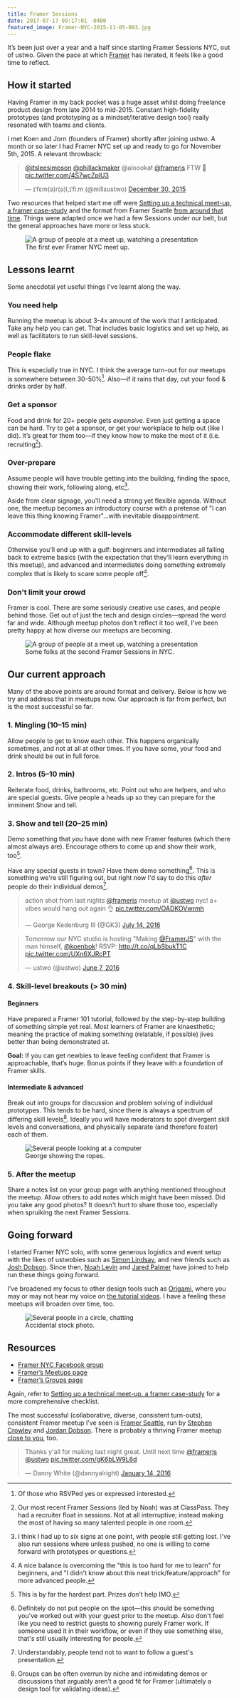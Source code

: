 ```yaml
---
title: Framer Sessions
date: 2017-07-17 09:17:01 -0400
featured_image: Framer-NYC-2015-11-05-003.jpg
---
```


It’s been just over a year and a half since starting Framer Sessions NYC, out of ustwo. Given the pace at which [Framer](http://framer.com) has iterated, it feels like a good time to reflect.

## How it started

Having Framer in my back pocket was a huge asset whilst doing freelance product design from late 2014 to mid-2015. Constant high-fidelity prototypes (and prototyping as a mindset/iterative design tool) really resonated with teams and clients.

I met Koen and Jorn (founders of Framer) shortly after joining ustwo. A month or so later I had Framer NYC set up and ready to go for November 5th, 2015. A relevant throwback:

<div class="tweet">
  <blockquote class="twitter-tweet" data-lang="en"><p lang="und" dir="ltr"><a href="http://twitter.com/itsleesimpson">@itsleesimpson</a> <a href="http://twitter.com/phillackmaker">@phillackmaker</a> @aloookat <a href="http://twitter.com/framerjs">@framerjs</a> FTW 👊 <a href="http://t.co/4S7wcZplU3">pic.twitter.com/4S7wcZplU3</a></p>&mdash; ɪˈfɛm(ə)r(ə)l,ɪˈfiːm (@millsustwo) <a href="http://twitter.com/millsustwo/status/682348312222130176">December 30, 2015</a></blockquote> <script async src="//platform.twitter.com/widgets.js" charset="utf-8"></script>
</div>

Two resources that helped start me off were [Setting up a technical meet-up, a framer case-study](http://blog.framer.com/how-to-host-to-a-framer-session-9e887ce6d7d1) and the format from Framer Seattle [from around that time](http://www.facebook.com/events/1704332906452240/). Things were adapted once we had a few Sessions under our belt, but the general approaches have more or less stuck.

<figure>
  <img data-src="https://ik.imagekit.io/dw/notes/framer-sessions/framer-nyc-2015-11-05-003.jpg" alt="A group of people at a meet up, watching a presentation">
  <figcaption>The first ever Framer NYC meet up.</figcaption>
</figure>

## Lessons learnt

Some anecdotal yet useful things I've learnt along the way.

### You need help

Running the meetup is about 3-4x amount of the work that I anticipated. Take any help you can get. That includes basic logistics and set up help, as well as facilitators to run skill-level sessions.

### People flake

This is especially true in NYC. I think the average turn-out for our meetups is somewhere between 30–50%[^rsvp]. Also—if it rains that day, cut your food & drinks order by half.

### Get a sponsor

Food and drink for 20+ people gets _expensive_. Even just getting a space can be hard. Try to get a sponsor, or get your workplace to help out (like I did). It’s great for them too—if they know how to make the most of it (i.e. recruiting[^recruiting]).

### Over-prepare

Assume people will have trouble getting into the building, finding the space, showing their work, following along, etc[^signage].

Aside from clear signage, you'll need a strong yet flexible agenda. Without one, the meetup becomes an introductory course with a pretense of "I can leave this thing knowing Framer"...with inevitable disappointment.

### Accommodate different skill-levels

Otherwise you’ll end up with a gulf: beginners and intermediates all falling back to extreme basics (with the expectation that they’ll learn everything in this meetup), and advanced and intermediates doing something extremely complex that is likely to scare some people off[^balance].

### Don't limit your crowd

Framer is cool. There are some seriously creative use cases, and people behind those. Get out of just the tech and design circles—spread the word far and wide. Although meetup photos don't reflect it too well, I've been pretty happy at how diverse our meetups are becoming.

<figure>
  <img data-src="https://ik.imagekit.io/dw/notes/framer-sessions/framer-nyc-2016-01-13-030.jpg" alt="A group of people at a meet up, watching a presentation">
  <figcaption>Some folks at the second Framer Sessions in NYC.</figcaption>
</figure>

## Our current approach

Many of the above points are around format and delivery. Below is how we try and address that in meetups now. Our approach is far from perfect, but is the most successful so far.

### 1. Mingling (10–15 min)

Allow people to get to know each other. This happens organically sometimes, and not at all at other times. If you have some, your food and drink should be out in full force.

### 2. Intros (5–10 min)

Reiterate food, drinks, bathrooms, etc. Point out who are helpers, and who are special guests. Give people a heads up so they can prepare for the imminent Show and tell.

### 3. Show and tell (20–25 min)

Demo something that _you_ have done with new Framer features (which there almost always are). Encourage others to come up and show their work, too[^showandtell].

Have any special guests in town? Have them demo something[^specialguests]. This is something we're still figuring out, but right now I'd say to do this _after_ people do their individual demos[^ordering].

<div class="tweet">
  <blockquote class="twitter-tweet" data-lang="en"><p lang="en" dir="ltr">action shot from last nights <a href="http://twitter.com/framerjs">@framerjs</a> meetup at <a href="http://twitter.com/ustwo">@ustwo</a> nyc! a+ vibes would hang out again 👌 <a href="http://t.co/OADKOVwrmh">pic.twitter.com/OADKOVwrmh</a></p>&mdash; George Kedenburg III (@GK3) <a href="http://twitter.com/GK3/status/753582943336030208">July 14, 2016</a></blockquote> <script async src="//platform.twitter.com/widgets.js" charset="utf-8"></script>
</div>

<div class="tweet">
  <blockquote class="twitter-tweet" data-lang="en"><p lang="en" dir="ltr">Tomorrow our NYC studio is hosting &quot;Making <a href="http://twitter.com/framerjs">@FramerJS</a>&quot; with the man himself, <a href="http://twitter.com/koenbok">@koenbok</a>! RSVP: <a href="http://t.co/qLbSbukT1C">http://t.co/qLbSbukT1C</a> <a href="http://t.co/UXn6XJRcPT">pic.twitter.com/UXn6XJRcPT</a></p>&mdash; ustwo (@ustwo) <a href="http://twitter.com/ustwo/status/740188709723770880">June 7, 2016</a></blockquote> <script async src="//platform.twitter.com/widgets.js" charset="utf-8"></script>
</div>

### 4. Skill-level breakouts (> 30 min)

#### Beginners

Have prepared a Framer 101 tutorial, followed by the step-by-step building of something simple yet real. Most learners of Framer are kinaesthetic; meaning the practice of making something (relatable, if possible) jives better than being demonstrated at.

**Goal:** If you can get newbies to leave feeling confident that Framer is approachable, that’s huge. Bonus points if they leave with a foundation of Framer skills.

#### Intermediate & advanced

Break out into groups for discussion and problem solving of individual prototypes. This tends to be hard, since there is always a spectrum of differing skill levels[^overrun]. Ideally you will have moderators to spot divergent skill levels and conversations, and physically separate (and therefore foster) each of them.

<figure>
  <img data-src="https://ik.imagekit.io/dw/notes/framer-sessions/framer-nyc-2016-07-14-009.jpg" alt="Several people looking at a computer">
  <figcaption>George showing the ropes.</figcaption>
</figure>

### 5. After the meetup

Share a notes list on your group page with anything mentioned throughout the meetup. Allow others to add notes which might have been missed. Did you take any good photos? It doesn't hurt to share those too, especially when spruiking the next Framer Sessions.

## Going forward

I started Framer NYC solo, with some generous logistics and event setup with the likes of ustwobies such as [Simon Lindsay](http://twitter.com/simonlindsay), and new friends such as [Josh Dobson](http://twitter.com/JoshuaRule). Since then, [Noah Levin](http://twitter.com/nlevin) and [Jared Palmer](http://twitter.com/jaredpalmer) have joined to help run these things going forward.

I’ve broadened my focus to other design tools such as [Origami](http://origami.design), where you may or may not hear my voice on [the tutorial videos](http://origami.design/tutorials/getting-started/Getting-Started.html). I have a feeling these meetups will broaden over time, too.

<figure>
  <img data-src="https://ik.imagekit.io/dw/notes/framer-sessions/framer-nyc-2016-06-05-016.jpg" alt="Several people in a circle, chatting">
  <figcaption>Accidental stock photo.</figcaption>
</figure>

## Resources

- [Framer NYC Facebook group](http://fb.com/groups/framernyc/)
- [Framer’s Meetups page](http://framer.com/community/meetups/)
- [Framer’s Groups page](http://framer.com/community/groups/)

Again, refer to [Setting up a technical meet-up, a framer case-study](http://blog.framer.com/how-to-host-to-a-framer-session-9e887ce6d7d1) for a more comprehensive checklist.

The most successful (collaborative, diverse, consistent turn-outs), consistent Framer meetup I’ve seen is [Framer Seattle](http://facebook.com/groups/framerjs.seattle/), run by [Stephen Crowley](http://twitter.com/stephenncrowley) and [Jordan Dobson](http://twitter.com/jordandobson). There is probably a thriving Framer meetup [close to you](http://framer.com/community/meetups/), too.

<div class="tweet">
  <blockquote class="twitter-tweet" data-lang="en"><p lang="en" dir="ltr">Thanks y&#39;all for making last night great. Until next time <a href="http://twitter.com/framerjs">@framerjs</a> <a href="http://twitter.com/ustwo">@ustwo</a> <a href="http://t.co/gK6bLW9L6d">pic.twitter.com/gK6bLW9L6d</a></p>&mdash; Danny White (@dannyalright) <a href="http://twitter.com/dannyalright/status/687705898391891969">January 14, 2016</a></blockquote> <script async src="//platform.twitter.com/widgets.js" charset="utf-8"></script>
</div>

[^recruiting]: Our most recent Framer Sessions (led by Noah) was at ClassPass. They had a recruiter float in sessions. Not at all interruptive; instead making the most of having so many talented people in one room.
[^rsvp]: Of those who RSVPed yes or expressed interested.
[^signage]: I think I had up to six signs at one point, with people still getting lost. I've also run sessions where unless pushed, no one is willing to come forward with prototypes or questions.
[^balance]: A nice balance is overcoming the "this is too hard for me to learn" for beginners, and "I didn't know about this neat trick/feature/approach" for more advanced people.
[^showandtell]: This is by far the hardest part. Prizes don’t help IMO.
[^specialguests]: Definitely do not put people on the spot—this should be something you've worked out with your guest prior to the meetup. Also don't feel like you need to restrict guests to showing purely Framer work. If someone used it in their workflow, or even if they use something else, that's still usually interesting for people.
[^ordering]: Understandably, people tend not to want to follow a guest's presentation.
[^overrun]: Groups can be often overrun by niche and intimidating demos or discussions that arguably aren’t a good fit for Framer (ultimately a design tool for validating ideas).
